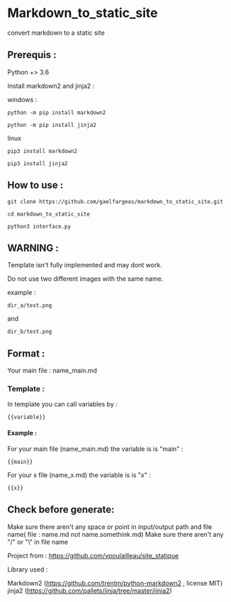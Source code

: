 # Markdown_to_static_site

convert markdown to a static site

## Prerequis :

Python +> 3.6

Install markdown2 and jinja2 :

windows :

    python -m pip install markdown2

    python -m pip install jinja2

linux

    pip3 install markdown2

    pip3 install jinja2

## How to use :

    git clone https://github.com/gaelfargeas/markdown_to_static_site.git

    cd markdown_to_static_site

    python3 interface.py

## WARNING :

Template isn't fully implemented and may dont work.

Do not use two different images with the same name.

example :

    dir_a/test.png

and 

    dir_b/test.png

## Format :

Your main file : name_main.md

### Template :

In template you can call variables by :

    {{variable}}

#### Example :

For your main file (name_main.md) the variable is is "main" :

    {{main}}

For your x file (name_x.md) the variable is is "x" :

    {{x}}    

## Check before generate:

Make sure there aren't any space or point in input/output path and file name( file : name.md not name.somethink.md)
Make sure there aren't any "/" or "\\" in file name

Project from :
https://github.com/vpoulailleau/site_statique


Library used :

Markdown2 (https://github.com/trentm/python-markdown2 , license MIT)
jinja2 (https://github.com/pallets/jinja/tree/master/jinja2)